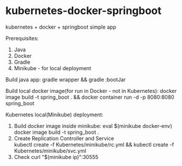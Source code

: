 # kubernetes-docker-springboot
kubernetes + docker + springboot simple app

Prerequisites:
1. Java 
2. Docker
3. Gradle
4. Minikube - for local deployment

Build java app:
    gradle wrapper && gradle :bootJar 
 
Build local docker image(for run in Docker - not in Kubernetes): 
    docker image build -t spring_boot . && docker container run -d  -p 8080:8080 spring_boot

Kubernetes local(Minikube) deployment:
1. Build docker image inside minikube:
    eval $(minikube docker-env)
    docker image build -t spring_boot .
2. Create Replication Controller and Service    
    kubectl create -f Kubernetes/minikube/rc.yml && kubectl create -f Kubernetes/minikube/svc.yml
3. Check 
    curl "$(minikube ip)":30555 